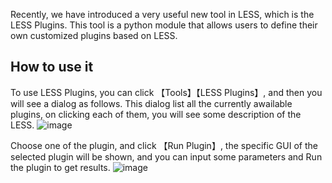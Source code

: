 Recently, we have introduced a very useful new tool in LESS, which is the LESS Plugins. This tool is a python module that allows users to define their own
customized plugins based on LESS.

## How to use it
To use LESS Plugins, you can click 【Tools】【LESS Plugins】, and then you will see a dialog as follows.
This dialog list all the currently awailable plugins, on clicking each of them, you will see some description of the LESS.
![image](https://github.com/jianboqi/jianboqi.github.io/assets/1770654/b98f0b30-5353-4071-8275-56c9520c317e)

Choose one of the plugin, and click 【Run Plugin】, the specific GUI of the selected plugin will be shown, and you can input some parameters
and Run the plugin to get results.
![image](https://github.com/jianboqi/jianboqi.github.io/assets/1770654/c5329d6a-9f27-4c29-a43d-24b410d7d3fd)
